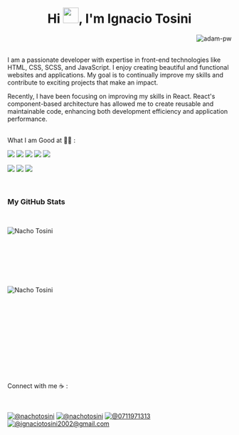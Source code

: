 <h1 align="center">Hi <img src="https://media.giphy.com/media/hvRJCLFzcasrR4ia7z/giphy.gif" width="35">, I'm Ignacio Tosini</h1>

<p><img align="right" src="https://github.com/Adam-pw/Adam-pw/blob/main/animation_500_kxa883sd.gif" alt="adam-pw" /></p>

<br>
<br>

I am a passionate developer with expertise in front-end technologies like HTML, CSS, SCSS, and JavaScript. I enjoy creating beautiful and functional websites and applications. My goal is to continually improve my skills and contribute to exciting projects that make an impact.

Recently, I have been focusing on improving my skills in React. React's component-based architecture has allowed me to create reusable and maintainable code, enhancing both development efficiency and application performance.

<br>
What I am Good at 🧑‍💻 :

<br>

<img src="https://img.icons8.com/color/48/000000/html-5--v1.png"/> <img src="https://img.icons8.com/color/48/000000/css3.png"/> <img src="https://img.icons8.com/color/48/000000/sass.png"/> <img src="https://img.icons8.com/color/48/000000/javascript--v1.png"/> <img src="https://img.icons8.com/office/48/000000/react.png"/>

<img src="https://img.icons8.com/color/48/000000/mysql-logo.png"/> <img src="https://img.icons8.com/color/48/000000/java-coffee-cup-logo--v1.png"/> <img src="https://img.icons8.com/color/48/000000/npm.png"/>

<br>

<h3>My GitHub Stats</h3>
<br>


<p><img align="left" src="https://github-readme-stats.vercel.app/api/top-langs?username=ignaciotosini&show_icons=true&theme=dark&locale=en&layout=compact" alt="Nacho Tosini" /></p>

<br><br><br><br><br><br><br>
<p>&nbsp;<img align="left" src="https://github-readme-stats.vercel.app/api?username=ignaciotosini&show_icons=true&theme=dark&locale=en" alt="Nacho Tosini" /></p>
<br><br><br><br><br><br><br><br><br><br>

Connect with me ☕ :

<br>

[![@nachotosini](https://img.icons8.com/fluency/48/000000/instagram-new.png "@nachotosini")](https://www.instagram.com/nachotosini/) [![@nachotosini](https://img.icons8.com/fluency/48/000000/linkedin.png "@ignaciotosini")](https://www.linkedin.com/in/ignacio-tosini/) [![@0711971313](https://img.icons8.com/fluency/48/000000/phone-disconnected.png "@02234268951")](tel:02234268951) [![@ignaciotosini2002@gmail.com](https://img.icons8.com/fluency/48/000000/apple-mail.png "@ignaciotosini2002@gmail.com")](ignaciotosini2002@gmail.com)

<br>
